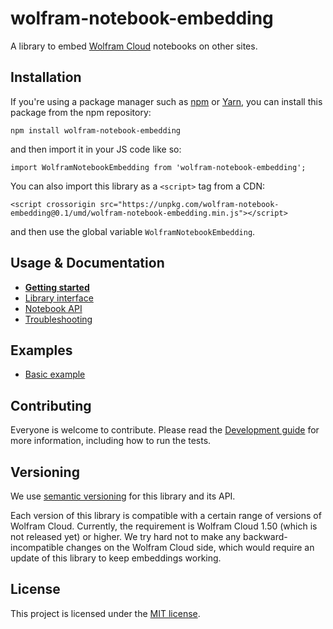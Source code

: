 # wolfram-notebook-embedding

A library to embed [Wolfram Cloud](https://www.wolframcloud.com/) notebooks on other sites.

## Installation

If you're using a package manager such as [npm](https://www.npmjs.com/get-npm) or [Yarn](https://yarnpkg.com/en/), you can install this package from the npm repository:

    npm install wolfram-notebook-embedding
    
and then import it in your JS code like so:

    import WolframNotebookEmbedding from 'wolfram-notebook-embedding';    
    
You can also import this library as a `<script>` tag from a CDN:

    <script crossorigin src="https://unpkg.com/wolfram-notebook-embedding@0.1/umd/wolfram-notebook-embedding.min.js"></script>
    
and then use the global variable `WolframNotebookEmbedding`.

## Usage & Documentation

* [**Getting started**](./docs/GettingStarted.md)
* [Library interface](./docs/LibraryInterface.md)
* [Notebook API](./docs/NotebookAPI.md)
* [Troubleshooting](./docs/Troubleshooting.md)

## Examples

* [Basic example](./test/index.html)

## Contributing

Everyone is welcome to contribute. Please read the [Development guide](./docs/Development.md) for more information, including how to run the tests.

## Versioning

We use [semantic versioning](https://semver.org/) for this library and its API.

Each version of this library is compatible with a certain range of versions of Wolfram Cloud. Currently, the requirement is Wolfram Cloud 1.50 (which is not released yet) or higher. We try hard not to make any backward-incompatible changes on the Wolfram Cloud side, which would require an update of this library to keep embeddings working.

## License

This project is licensed under the [MIT license](./LICENSE).
